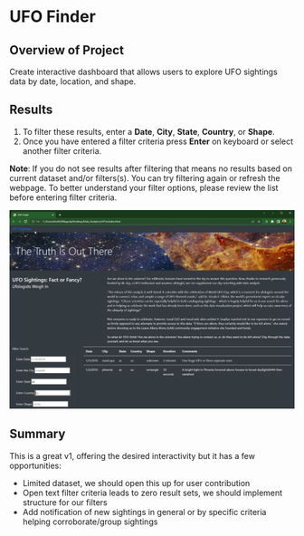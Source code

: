 # UFO Finder

## Overview of Project
Create interactive dashboard that allows users to explore UFO sightings data by date, location, and shape.

## Results
1.  To filter these results, enter a **Date**, **City**, **State**, **Country**, or **Shape**.
2.  Once you have entered a filter criteria press **Enter** on keyboard or select another filter criteria. 

**Note**: If you do not see results after filtering that means no results based on current dataset and/or filters(s). You can try filtering again or refresh the webpage. To better understand your filter options, please review the list before entering filter criteria.
 
![This is an image](https://github.com/krisnagoda/UFO_Finder/blob/cf53d2a0aad650ff58254dcebff68d70d74bb25a/screen_shot_ufo_finder.jpg)

## Summary
This is a great v1, offering the desired interactivity but it has a few opportunities:
 - Limited dataset, we should open this up for user contribution
 - Open text filter criteria leads to zero result sets, we should implement structure for our filters
 - Add notification of new sightings in general or by specific criteria helping corroborate/group sightings
